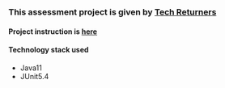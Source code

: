 ### This assessment project is given by [Tech Returners](https://www.techreturners.com/)

#### Project instruction is [here](./README.original.md)

#### Technology stack used
- Java11
- JUnit5.4
